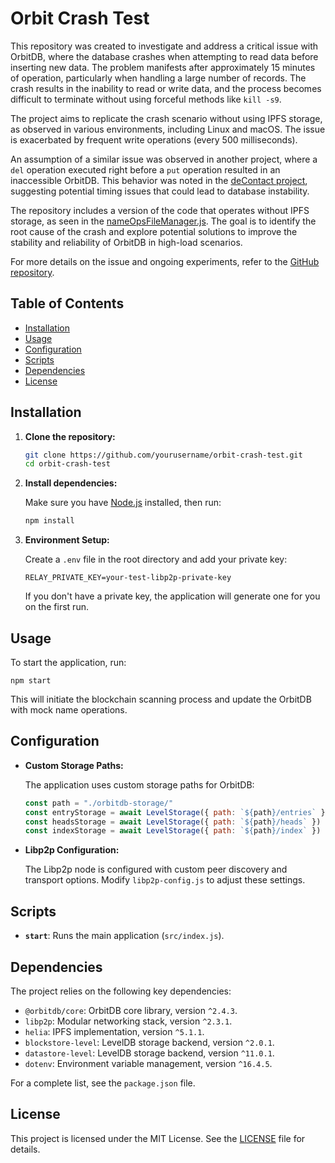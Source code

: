 # Orbit Crash Test

This repository was created to investigate and address a critical issue with OrbitDB, where the database crashes when attempting to read data before inserting new data. The problem manifests after approximately 15 minutes of operation, particularly when handling a large number of records. The crash results in the inability to read or write data, and the process becomes difficult to terminate without using forceful methods like `kill -s9`.

The project aims to replicate the crash scenario without using IPFS storage, as observed in various environments, including Linux and macOS. The issue is exacerbated by frequent write operations (every 500 milliseconds).

An assumption of a similar issue was observed in another project, where a `del` operation executed right before a `put` operation resulted in an inaccessible OrbitDB. This behavior was noted in the [deContact project](https://github.com/silkroadnomad/deContact/blob/14bf22110e348eac16ae7407f258c6e4b5d76bd3/src/lib/network/p2p-operations.js#L476), suggesting potential timing issues that could lead to database instability.

The repository includes a version of the code that operates without IPFS storage, as seen in the [nameOpsFileManager.js](https://github.com/silkroadnomad/orbitdb-crashtest/blob/without-ipfs-storage/nameOpsFileManager.js#L23). The goal is to identify the root cause of the crash and explore potential solutions to improve the stability and reliability of OrbitDB in high-load scenarios.

For more details on the issue and ongoing experiments, refer to the [GitHub repository](https://github.com/silkroadnomad/orbitdb-crashtest).

## Table of Contents

- [Installation](#installation)
- [Usage](#usage)
- [Configuration](#configuration)
- [Scripts](#scripts)
- [Dependencies](#dependencies)
- [License](#license)

## Installation

1. **Clone the repository:**

   ```bash
   git clone https://github.com/yourusername/orbit-crash-test.git
   cd orbit-crash-test
   ```

2. **Install dependencies:**

   Make sure you have [Node.js](https://nodejs.org/) installed, then run:

   ```bash
   npm install
   ```

3. **Environment Setup:**

   Create a `.env` file in the root directory and add your private key:

   ```plaintext
   RELAY_PRIVATE_KEY=your-test-libp2p-private-key
   ```

   If you don't have a private key, the application will generate one for you on the first run.

## Usage

To start the application, run:

```npm start```


This will initiate the blockchain scanning process and update the OrbitDB with mock name operations.

## Configuration

- **Custom Storage Paths:**

  The application uses custom storage paths for OrbitDB:

  ```javascript
  const path = "./orbitdb-storage/"
  const entryStorage = await LevelStorage({ path: `${path}/entries` })
  const headsStorage = await LevelStorage({ path: `${path}/heads` })
  const indexStorage = await LevelStorage({ path: `${path}/index` })
  ```

- **Libp2p Configuration:**

  The Libp2p node is configured with custom peer discovery and transport options. Modify `libp2p-config.js` to adjust these settings.

## Scripts

- **`start`**: Runs the main application (`src/index.js`).

## Dependencies

The project relies on the following key dependencies:

- `@orbitdb/core`: OrbitDB core library, version `^2.4.3`.
- `libp2p`: Modular networking stack, version `^2.3.1`.
- `helia`: IPFS implementation, version `^5.1.1`.
- `blockstore-level`: LevelDB storage backend, version `^2.0.1`.
- `datastore-level`: LevelDB storage backend, version `^11.0.1`.
- `dotenv`: Environment variable management, version `^16.4.5`.

For a complete list, see the `package.json` file.

## License

This project is licensed under the MIT License. See the [LICENSE](LICENSE) file for details.
